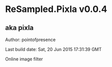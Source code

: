 # ReSampled.Pixla v0.0.4
## aka pixla

Author: pointofpresence

Last build date: Sat, 20 Jun 2015 17:31:39 GMT

Online image filter